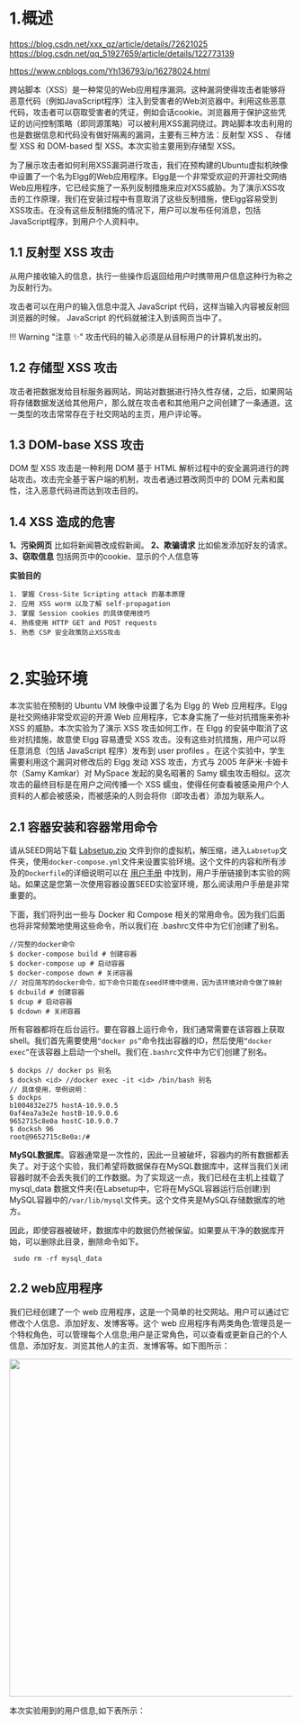 # 1.概述

https://blog.csdn.net/xxx_qz/article/details/72621025
https://blog.csdn.net/qq_51927659/article/details/122773139

https://www.cnblogs.com/Yh136793/p/16278024.html

跨站脚本（XSS）是一种常见的Web应用程序漏洞。这种漏洞使得攻击者能够将恶意代码（例如JavaScript程序）注入到受害者的Web浏览器中。利用这些恶意代码，攻击者可以窃取受害者的凭证，例如会话cookie。浏览器用于保护这些凭证的访问控制策略（即同源策略）可以被利用XSS漏洞绕过。跨站脚本攻击利用的也是数据信息和代码没有做好隔离的漏洞，主要有三种方法：反射型 XSS 、 存储型 XSS 和 DOM-based 型 XSS。本次实验主要用到存储型 XSS。

为了展示攻击者如何利用XSS漏洞进行攻击，我们在预构建的Ubuntu虚拟机映像中设置了一个名为Elgg的Web应用程序。Elgg是一个非常受欢迎的开源社交网络Web应用程序，它已经实施了一系列反制措施来应对XSS威胁。为了演示XSS攻击的工作原理，我们在安装过程中有意取消了这些反制措施，使Elgg容易受到XSS攻击。在没有这些反制措施的情况下，用户可以发布任何消息，包括JavaScript程序，到用户个人资料中。

## 1.1 反射型 XSS 攻击

从用户接收输入的信息，执行一些操作后返回给用户时携带用户信息这种行为称之为反射行为。

攻击者可以在用户的输入信息中混入 JavaScript 代码，这样当输入内容被反射回浏览器的时候， JavaScript 的代码就被注入到该网页当中了。

!!! Warning "注意 :sparkles:"
    攻击代码的输入必须是从目标用户的计算机发出的。

## 1.2 存储型 XSS 攻击

攻击者把数据发给目标服务器网站，网站对数据进行持久性存储，之后，如果网站将存储数据发送给其他用户，那么就在攻击者和其他用户之间创建了一条通道。这一类型的攻击常常存在于社交网站的主页，用户评论等。

## 1.3 DOM-base XSS 攻击

DOM 型 XSS 攻击是一种利用 DOM 基于 HTML 解析过程中的安全漏洞进行的跨站攻击。攻击完全基于客户端的机制，攻击者通过篡改网页中的 DOM 元素和属性，注入恶意代码进而达到攻击目的。

## 1.4 XSS 造成的危害

**1、污染网页** 比如将新闻篡改成假新闻。
**2、欺骗请求** 比如偷发添加好友的请求。
**3、窃取信息** 包括网页中的cookie、显示的个人信息等


**实验目的**

```
1. 掌握 Cross-Site Scripting attack 的基本原理
2. 应用 XSS worm 以及了解 self-propagation
3. 掌握 Session cookies 的具体使用技巧
4. 熟练使用 HTTP GET and POST requests
5. 熟悉 CSP 安全政策防止XSS攻击


```

# 2.实验环境

本次实验在预制的 Ubuntu VM 映像中设置了名为 Elgg 的 Web 应用程序。Elgg 是社交网络非常受欢迎的开源 Web 应用程序，它本身实施了一些对抗措施来弥补 XSS 的威胁。本次实验为了演示 XSS 攻击如何工作，在 Elgg 的安装中取消了这些对抗措施，故意使 Elgg 容易遭受 XSS 攻击。没有这些对抗措施，用户可以将任意消息（包括 JavaScript 程序）发布到 user profiles 。在这个实验中，学生需要利用这个漏洞对修改后的 Elgg 发动 XSS 攻击，方式与 2005 年萨米·卡姆卡尔（Samy Kamkar）对 MySpace 发起的臭名昭著的 Samy 蠕虫攻击相似。这次攻击的最终目标是在用户之间传播一个 XSS 蠕虫，使得任何查看被感染用户个人资料的人都会被感染，而被感染的人则会将你（即攻击者）添加为联系人。



## 2.1 容器安装和容器常用命令

请从SEED网站下载 [Labsetup.zip](https://seedsecuritylabs.org/Labs_20.04/Web/Web_XSS_Elgg/) 文件到你的虚拟机，解压缩，进入`Labsetup`文件夹，使用`docker-compose.yml`文件来设置实验环境。这个文件的内容和所有涉及的`Dockerfile`的详细说明可以在 [用户手册](https://github.com/seed-labs/seed-labs/blob/master/manuals/docker/SEEDManual-Container.md) 中找到，用户手册链接到本实验的网站。如果这是您第一次使用容器设置SEED实验室环境，那么阅读用户手册是非常重要的。

下面，我们将列出一些与 Docker 和 Compose 相关的常用命令。因为我们后面也将非常频繁地使用这些命令，所以我们在 .bashrc文件中为它们创建了别名。

```
//完整的docker命令
$ docker-compose build # 创建容器
$ docker-compose up # 启动容器
$ docker-compose down # 关闭容器
// 对应简写的docker命令，如下命令只能在seed环境中使用，因为该环境对命令做了映射
$ dcbuild # 创建容器
$ dcup # 启动容器
$ dcdown # 关闭容器
```

所有容器都将在后台运行。要在容器上运行命令，我们通常需要在该容器上获取shell。我们首先需要使用`“docker ps”`命令找出容器的ID，然后使用`“docker exec”`在该容器上启动一个shell。我们在`.bashrc`文件中为它们创建了别名。

```
$ dockps // docker ps 别名
$ docksh <id> //docker exec -it <id> /bin/bash 别名
// 具体使用，举例说明：
$ dockps
b1004832e275 hostA-10.9.0.5
0af4ea7a3e2e hostB-10.9.0.6
9652715c8e0a hostC-10.9.0.7
$ docksh 96
root@9652715c8e0a:/#
```

**MySQL数据库**。容器通常是一次性的，因此一旦被破坏，容器内的所有数据都丢失了。对于这个实验，我们希望将数据保存在MySQL数据库中，这样当我们关闭容器时就不会丢失我们的工作数据。为了实现这一点，我们已经在主机上挂载了 mysql_data 数据文件夹(在Labsetup中，它将在MySQL容器运行后创建)到MySQL容器中的`/var/lib/mysql`文件夹。这个文件夹是MySQL存储数据库的地方。

因此，即使容器被破坏，数据库中的数据仍然被保留。如果要从干净的数据库开始，可以删除此目录，删除命令如下。

```
 sudo rm -rf mysql_data
```

## 2.2 web应用程序

我们已经创建了一个 web 应用程序，这是一个简单的社交网站。用户可以通过它修改个人信息、添加好友、发博客等。这个 web 应用程序有两类角色:管理员是一个特权角色，可以管理每个人信息;用户是正常角色，可以查看或更新自己的个人信息、添加好友、浏览其他人的主页、发博客等。如下图所示：

<center><img src="../assets/2.png" width = 600></center>

本次实验用到的用户信息,如下表所示：
